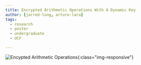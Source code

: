 ```yaml
---
title: Encrypted Arithmetic Operations With A Dynamic Key​
author: [jarred-long, arturo-lara]
tags:
  - research
  - poster
  - undergraduate
  - UCF

---
```



![Encypted Arithmetic Operations](/DRACO/images/assets/2024/2024-SSS-Encrypted-Arithmetic-Operations.jpg){:class="img-responsive"}

